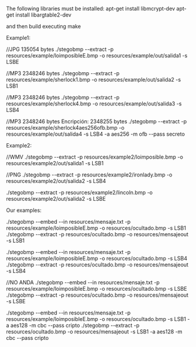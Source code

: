 The following libraries must be installed:
  apt-get install libmcrypt-dev
  apt-get install libargtable2-dev

and then build executing make


Example1:

//JPG 135054 bytes
./stegobmp --extract  -p resources/example/loimposibleE.bmp -o resources/example/out/salida1 -s LSBE


//MP3 2348246 bytes
./stegobmp --extract -p resources/example/sherlock1.bmp -o resources/example/out/salida2  -s LSB1


//MP3 2348246 bytes
./stegobmp --extract -p resources/example/sherlock4.bmp -o resources/example/out/salida3  -s LSB4

//MP3 2348246 bytes
Encripción: 2348255 bytes
./stegobmp --extract -p resources/example/sherlock4aes256ofb.bmp -o resources/example/out/salida4  -s LSB4 -a aes256 -m ofb --pass secreto

Example2:

//WMV
./stegobmp --extract  -p resources/example2/loimposible.bmp -o resources/example2/out/salida1 -s LSB1

//PNG
./stegobmp --extract  -p resources/example2/ironlady.bmp -o resources/example2/out/salida2 -s LSB4

./stegobmp --extract  -p resources/example2/lincoln.bmp -o resources/example2/out/salida2 -s LSBE

Our examples:

./stegobmp --embed --in resources/mensaje.txt  -p resources/example/loimposibleE.bmp -o resources/ocultado.bmp -s LSB1
./stegobmp --extract  -p resources/ocultado.bmp -o resources/mensajeout -s LSB1

./stegobmp --embed --in resources/mensaje.txt  -p resources/example/loimposibleE.bmp -o resources/ocultado.bmp -s LSB4
./stegobmp --extract  -p resources/ocultado.bmp -o resources/mensajeout -s LSB4


//NO ANDA
./stegobmp --embed --in resources/mensaje.txt  -p resources/example/loimposibleE.bmp -o resources/ocultado.bmp -s LSBE
./stegobmp --extract  -p resources/ocultado.bmp -o resources/mensajeout -s LSBE

./stegobmp --embed --in resources/mensaje.txt  -p resources/example/loimposibleE.bmp -o resources/ocultado.bmp -s LSB1 -a aes128 -m cbc --pass cripto
./stegobmp --extract -p resources/ocultado.bmp -o resources/mensajeout  -s LSB1 -a aes128 -m cbc --pass cripto



